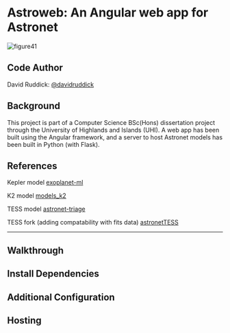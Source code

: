 # Astroweb: An Angular web app for Astronet

![figure41](https://user-images.githubusercontent.com/69145275/181589398-dd0851ef-b1c0-4cba-809f-f60ed819cd92.png)

Code Author
---
David Ruddick: [@davidruddick](https://github.com/davidruddick)

Background
---
This project is part of a Computer Science BSc(Hons) dissertation project through the University of Highlands and Islands (UHI). A web app has been built using the Angular framework, and a server to host Astronet models has been built in Python (with Flask).

References
---
Kepler model [exoplanet-ml](https://github.com/google-research/exoplanet-ml/blob/master/exoplanet-ml/astronet/README.md)

K2 model [models_k2](https://github.com/aedattilo/models_K2/blob/master/README.md)

TESS model [astronet-triage](https://github.com/yuliang419/Astronet-Triage/blob/master/README.md)

TESS fork (adding compatability with fits data) [astronetTESS](https://github.com/B1ack2un/AstronetTESS/blob/main/README.md)

---

## Walkthrough

Install Dependencies
---

Additional Configuration
---

Hosting
---
